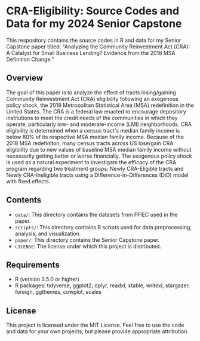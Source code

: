# CRA-Eligibility: Source Codes and Data for my 2024 Senior Capstone
This respository contains the source codes in R and data for my Senior Capstone paper titled: "Analyzing the Community Reinvestment Act (CRA): A Catalyst for Small Business Lending? Evidence from the 2018 MSA Definition Change."

## Overview

The goal of this paper is to analyze the effect of tracts losing/gaining Community Reinvestment Act (CRA) eligibility following an exogenous policy shock, the 2018 Metropolitan Statistical Area (MSA) redefinition in the United States. The CRA is a federal law enacted to encourage depository institutions to meet the credit needs of the communities in which they operate, particularly low- and moderate-income (LMI) neighborhoods. CRA eligibility is determined when a census tract's median family income is below 80% of its respective MSA median family income. Because of the 2018 MSA redefiniton, many census tracts across US lose/gain CRA eligibility due to new values of baseline MSA median family income without necessarily getting better or worse financially. The exogenous policy shock is used as a natural experiment to investigate the efficacy of the CRA program regarding two treatment groups: Newly CRA-Eligible tracts and Newly CRA-Ineligible tracts using a Difference-in-Differences (DiD) model with fixed effects.

## Contents

- `data/`: This directory contains the datasets from FFIEC used in the paper.
- `scripts/`: This directory contains R scripts used for data preprocessing, analysis, and visualization.
- `paper/`: This directory contains the Senior Capstone paper.
- `LICENSE`: The license under which this project is distributed.

## Requirements
- R (version 3.5.0 or higher)
- R packages: tidyverse, ggplot2, dplyr, readxl, xtable, writexl, stargazer, foreign, ggthemes, cowplot, scales

## License
This project is licensed under the MIT License. Feel free to use the code and data for your own projects, but please provide appropriate attribution.
